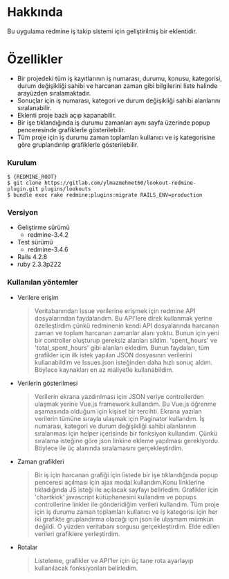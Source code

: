 # Hakkında
  Bu uygulama redmine iş takip sistemi için geliştirilmiş bir eklentidir. 
  
# Özellikler  
  -  Bir projedeki tüm iş kayıtlarının iş numarası, durumu, konusu, kategorisi, durum değişikliği sahibi ve harcanan zaman gibi bilgilerini liste halinde arayüzden sıralamaktadır.
  -  Sonuçlar için iş numarası, kategori ve durum değişikliği sahibi alanlarını sıralanabilir.
  -  Eklenti proje bazlı açıp kapanabilir.
  -  Bir işe tıklandığında iş durumu zamanları aynı sayfa üzerinde popup penceresinde grafiklerle gösterilebilir.
  -  Tüm proje için iş durumu zaman toplamları kullanıcı ve iş kategorisine göre gruplandırılıp grafiklerle gösterilebilir.

### Kurulum
```shcd 
$ {REDMINE_ROOT}
$ git clone https://gitlab.com/ylmazmehmet60/lookout-redmine-plugin.git plugins/lookouts
$ bundle exec rake redmine:plugins:migrate RAILS_ENV=production
```

### Versiyon
- Geliştirme sürümü
	- redmine-3.4.2 
- Test sürümü
	- redmine-3.4.6
- Rails 4.2.8
- ruby 2.3.3p222

### Kullanılan yöntemler
  -  Verilere erişim
  
        > Veritabanından Issue verilerine erişmek için redmine API dosyalarından faydalandım.
Bu API'lere direk kullanmak yerine özelleştirdim çünkü redminenin kendi API dosyalarında harcanan zaman ve toplam harcanan zamanlar alanı yoktu. Bunun için yeni bir controller oluşturup  gereksiz alanları sildim.  'spent_hours' ve 'total_spent_hours' gibi alanları ekledim. Bunun faydaları, tüm grafikler için ilk istek yapılan JSON dosyasının verilerini kullanabildim ve Issues.json isteğinden daha hızlı sonuç aldım. Böylece kaynakları en az maliyetle kullanabildim.

  -  Verilerin gösterilmesi
  
        > Verilerin ekrana yazdırılması için JSON veriye controllerden ulaşmak yerine Vue.js framework kullandım. Bu Vue.js öğrenme aşamasında olduğum için kişisel bir tercihti. Ekrana yazılan verilerin tümüne sırayla ulaşmak için Paginator kullandım. İş numarası, kategori ve durum değişikliği sahibi alanlarının sıralanması için helper içerisinde bir fonksiyon kullandım. Çünkü sıralama isteğine göre json linkine ekleme yapılması gerekiyordu. Böylece ile üç alanında sıralamasını gerçekleştirdim. 


  -  Zaman grafikleri 
  
        > 	Bir iş için harcanan grafiği için listede bir işe tıklandığında popup penceresi açılması için ajax modal kullandım.Konu linklerine tıkladığında JS isteği ile açılacak sayfayı belirledim. Grafikler için 'chartkick' javascript kütüphanesini kullandım ve popups controllerine linkler ile gönderidiğim verileri kullandım. Tüm proje için iş durumu zaman toplamları kullanıcı ve iş kategorisi için her iki grafikte gruplandırma olacağı için json ile ulaşmam mümkün değildi. O yüzden veritabanı sorgusu gerçekleştirdim. Elde edilen verileri grafiklere yerleştirdim. 

  -  Rotalar
  
        > 	Listeleme, grafikler ve API'ler için üç tane rota ayarlayıp kullanılacak fonksiyonları belirledim.
